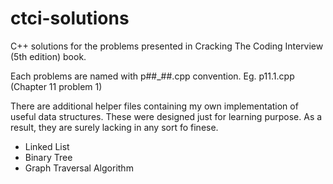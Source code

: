 ctci-solutions
==============

C++ solutions for the problems presented in Cracking The Coding Interview (5th edition) book.

Each problems are named with p##_##.cpp convention.
Eg. p11.1.cpp (Chapter 11 problem 1)

There are additional helper files containing my own implementation of useful data structures.
These were designed just for learning purpose. As a result, they are surely lacking in any sort fo finese.
 - Linked List
 - Binary Tree
 - Graph Traversal Algorithm
